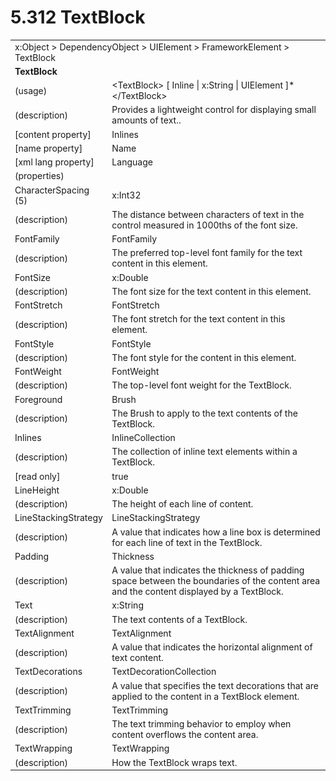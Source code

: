 <html dir="LTR" xmlns:mshelp="http://msdn.microsoft.com/mshelp" xmlns:ddue="http://ddue.schemas.microsoft.com/authoring/2003/5" xmlns:xlink="http://www.w3.org/1999/xlink" xmlns:tool="http://www.microsoft.com/tooltip">

<body>
 <input type="hidden" id="userDataCache" class="userDataStyle">
 <input type="hidden" id="hiddenScrollOffset">
 <img id="dropDownImage" style="display:none; height:0; width:0;" src="../local/drpdown.gif">
 <img id="dropDownHoverImage" style="display:none; height:0; width:0;" src="../local/drpdown_orange.gif">
 <img id="collapseImage" style="display:none; height:0; width:0;" src="../local/collapse.gif">
 <img id="expandImage" style="display:none; height:0; width:0;" src="../local/exp.gif">
 <img id="collapseAllImage" style="display:none; height:0; width:0;" src="../local/collall.gif">
 <img id="expandAllImage" style="display:none; height:0; width:0;" src="../local/expall.gif">
 <img id="copyImage" style="display:none; height:0; width:0;" src="../local/copycode.gif">
 <img id="copyHoverImage" style="display:none; height:0; width:0;" src="../local/copycodeHighlight.gif">
 <div id="header"><h1 class="heading">5.312 TextBlock</h1></div>

 <div id="mainSection">
 <div id="mainBody">
 <div id="allHistory" class="saveHistory" onsave="saveAll()" onload="loadAll()"></div>
 <p xmlns:wsd="http://wsdev.schemas.microsoft.com/authoring/2008/2" xmlns:msxsl="urn:schemas-microsoft-com:xslt" xmlns:script="urn:script" xmlns:build="urn:build">
 </p>
 <div id="sectionSection0" class="section" name="collapseableSection">
 <content xmlns="http://ddue.schemas.microsoft.com/authoring/2003/5" xmlns:wsd="http://wsdev.schemas.microsoft.com/authoring/2008/2" xmlns:msxsl="urn:schemas-microsoft-com:xslt" xmlns:script="urn:script" xmlns:build="urn:build">
 </content>
 </div>
 <div id="sectionSection1" class="section" name="collapseableSection">
 <content xmlns="http://ddue.schemas.microsoft.com/authoring/2003/5" xmlns:wsd="http://wsdev.schemas.microsoft.com/authoring/2008/2" xmlns:msxsl="urn:schemas-microsoft-com:xslt" xmlns:script="urn:script" xmlns:build="urn:build">
 <table class="ProtocolAuthoredTable" xmlns="">
 <tr><td colspan="2">
<mshelp:link keywords="55aacd72-e114-4aa1-b774-3f7ded5e1f7d" tabindex="0">x:Object</mshelp:link> &gt; <mshelp:link keywords="c4d521a5-4c74-448c-997c-0e9e9c99e9b7" tabindex="0">DependencyObject</mshelp:link> &gt; <mshelp:link keywords="053e800a-9c26-4d47-8d3f-4262d9420ea6" tabindex="0">UIElement</mshelp:link> &gt; <mshelp:link keywords="77d2aa00-6f1c-4b4b-9b97-7292afdb6ba3" tabindex="0">FrameworkElement</mshelp:link> &gt; <mshelp:link keywords="1db48dcf-62c3-4d58-9a0f-36c567ee9ced" tabindex="0">TextBlock</mshelp:link> </td>
 </tr>
 <tr><td colspan="2">
 <b>TextBlock</b> </td>
 </tr>
 <tr><td><div class="indent0">(usage)</div></td>
 <td>&lt;TextBlock&gt; [ <mshelp:link keywords="92a8277b-542c-474c-b538-225c9cff801a" tabindex="0">Inline</mshelp:link> | <mshelp:link keywords="30ea7178-ce7a-4906-8301-73d527dfd30d" tabindex="0">x:String</mshelp:link> | <mshelp:link keywords="053e800a-9c26-4d47-8d3f-4262d9420ea6" tabindex="0">UIElement</mshelp:link> ]* &lt;/TextBlock&gt;</td>
 </tr>
 <tr><td><div class="indent0">(description)</div></td>
 <td>Provides a lightweight control for displaying small amounts of text..</td>
 </tr>
 <tr><td><div class="indent0">[content property]</div></td>
 <td><mshelp:link keywords="1db48dcf-62c3-4d58-9a0f-36c567ee9ced" tabindex="0">Inlines</mshelp:link></td>
 </tr>
 <tr><td><div class="indent0">[name property]</div></td>
 <td><mshelp:link keywords="eef161d8-02b9-4cb8-a1c3-c509d4caee31" tabindex="0">Name</mshelp:link></td>
 </tr>
 <tr><td><div class="indent0">[xml lang property]</div></td>
 <td><mshelp:link keywords="eef161d8-02b9-4cb8-a1c3-c509d4caee31" tabindex="0">Language</mshelp:link></td>
 </tr>
 <tr><td><div class="indent0">(properties)</div></td>
 <td></td>
 </tr>
 <tr><td><div class="indent2">CharacterSpacing (5)</div></td>
 <td><mshelp:link keywords="cce6d8dd-4253-4ede-a41c-4194b8fb85ad" tabindex="0">x:Int32</mshelp:link></td>
 </tr>
 <tr><td><div class="indent4">(description)</div></td>
 <td>The distance between characters of text in the control measured in 1000ths of the font size.</td>
 </tr>
 <tr><td><div class="indent2">FontFamily</div></td>
 <td><mshelp:link keywords="d18a5816-8d29-409f-a3e9-b5b6a37f36bc" tabindex="0">FontFamily</mshelp:link></td>
 </tr>
 <tr><td><div class="indent4">(description)</div></td>
 <td>The preferred top-level font family for the text content in this element.</td>
 </tr>
 <tr><td><div class="indent2">FontSize</div></td>
 <td><mshelp:link keywords="b4cd2d49-bb12-4f4b-ba12-424f101aa37d" tabindex="0">x:Double</mshelp:link></td>
 </tr>
 <tr><td><div class="indent4">(description)</div></td>
 <td>The font size for the text content in this element.</td>
 </tr>
 <tr><td><div class="indent2">FontStretch</div></td>
 <td><mshelp:link keywords="aaee43a3-b60c-454e-ab11-6a7752c297da" tabindex="0">FontStretch</mshelp:link></td>
 </tr>
 <tr><td><div class="indent4">(description)</div></td>
 <td>The font stretch for the text content in this element.</td>
 </tr>
 <tr><td><div class="indent2">FontStyle</div></td>
 <td><mshelp:link keywords="626d44d4-3e4e-46bb-9c5d-9e29d82b01ad" tabindex="0">FontStyle</mshelp:link></td>
 </tr>
 <tr><td><div class="indent4">(description)</div></td>
 <td>The font style for the content in this element.</td>
 </tr>
 <tr><td><div class="indent2">FontWeight</div></td>
 <td><mshelp:link keywords="f6eb3bef-0513-4397-8186-155ba9f82713" tabindex="0">FontWeight</mshelp:link></td>
 </tr>
 <tr><td><div class="indent4">(description)</div></td>
 <td>The top-level font weight for the TextBlock.</td>
 </tr>
 <tr><td><div class="indent2">Foreground</div></td>
 <td><mshelp:link keywords="a920b39e-6354-4ed3-b532-af46989027e1" tabindex="0">Brush</mshelp:link></td>
 </tr>
 <tr><td><div class="indent4">(description)</div></td>
 <td>The Brush to apply to the text contents of the TextBlock.</td>
 </tr>
 <tr><td><div class="indent2">Inlines</div></td>
 <td><mshelp:link keywords="dcbca228-b2b4-4fbb-9753-93edcaa7cf8f" tabindex="0">InlineCollection</mshelp:link></td>
 </tr>
 <tr><td><div class="indent4">(description)</div></td>
 <td>The collection of inline text elements within a TextBlock.</td>
 </tr>
 <tr><td><div class="indent4">[read only]</div></td>
 <td>true</td>
 </tr>
 <tr><td><div class="indent2">LineHeight</div></td>
 <td><mshelp:link keywords="b4cd2d49-bb12-4f4b-ba12-424f101aa37d" tabindex="0">x:Double</mshelp:link></td>
 </tr>
 <tr><td><div class="indent4">(description)</div></td>
 <td>The height of each line of content.</td>
 </tr>
 <tr><td><div class="indent2">LineStackingStrategy</div></td>
 <td><mshelp:link keywords="77de985f-3b00-4b10-ad95-6052c5cfb5f5" tabindex="0">LineStackingStrategy</mshelp:link></td>
 </tr>
 <tr><td><div class="indent4">(description)</div></td>
 <td>A value that indicates how a line box is determined for each line of text in the TextBlock.</td>
 </tr>
 <tr><td><div class="indent2">Padding</div></td>
 <td><mshelp:link keywords="5101ca90-48bf-4c8b-aef9-fc8d10a94dd1" tabindex="0">Thickness</mshelp:link></td>
 </tr>
 <tr><td><div class="indent4">(description)</div></td>
 <td>A value that indicates the thickness of padding space between the boundaries of the content area and the content displayed by a TextBlock.</td>
 </tr>
 <tr><td><div class="indent2">Text</div></td>
 <td><mshelp:link keywords="30ea7178-ce7a-4906-8301-73d527dfd30d" tabindex="0">x:String</mshelp:link></td>
 </tr>
 <tr><td><div class="indent4">(description)</div></td>
 <td>The text contents of a TextBlock.</td>
 </tr>
 <tr><td><div class="indent2">TextAlignment</div></td>
 <td><mshelp:link keywords="2e667d01-3722-4228-a987-663ec087ba86" tabindex="0">TextAlignment</mshelp:link></td>
 </tr>
 <tr><td><div class="indent4">(description)</div></td>
 <td>A value that indicates the horizontal alignment of text content.</td>
 </tr>
 <tr><td><div class="indent2">TextDecorations</div></td>
 <td><mshelp:link keywords="911ece17-86e3-45de-a272-9f6683cdcd93" tabindex="0">TextDecorationCollection</mshelp:link></td>
 </tr>
 <tr><td><div class="indent4">(description)</div></td>
 <td>A value that specifies the text decorations that are applied to the content in a TextBlock element.</td>
 </tr>
 <tr><td><div class="indent2">TextTrimming</div></td>
 <td><mshelp:link keywords="75a9fbea-aa70-4129-8d07-fb2d82bceeb8" tabindex="0">TextTrimming</mshelp:link></td>
 </tr>
 <tr><td><div class="indent4">(description)</div></td>
 <td>The text trimming behavior to employ when content overflows the content area.</td>
 </tr>
 <tr><td><div class="indent2">TextWrapping</div></td>
 <td><mshelp:link keywords="7043751f-4b78-48d3-9e4e-0f59953b85b5" tabindex="0">TextWrapping</mshelp:link></td>
 </tr>
 <tr><td><div class="indent4">(description)</div></td>
 <td>How the TextBlock wraps text.</td>
 </tr>
</table>
 </content>
 </div>
 <!--[if gte IE 5]>
 <tool:tip element="languageFilterToolTip" avoidmouse="false"/>
 <![endif]-->
 </div>
 <a name="feedback"></a><span></span>
 </div>
</body></html>
